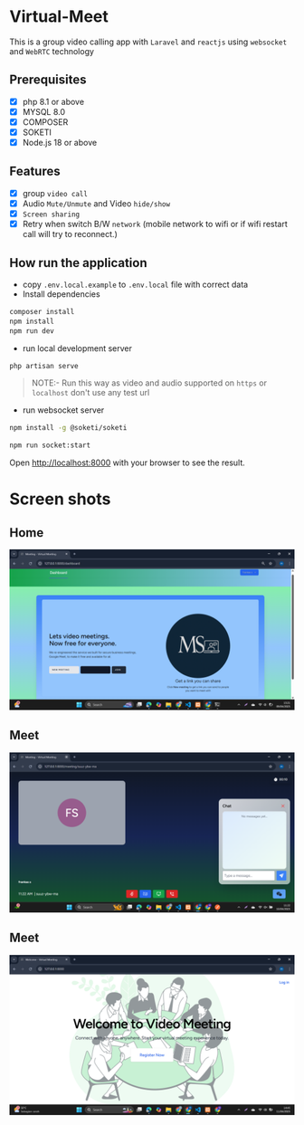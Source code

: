 # Virtual-Meet 

This is a group video calling app with `Laravel` and `reactjs` using `websocket` and `WebRTC` technology 

## Prerequisites

- [x] php 8.1 or above
- [x] MYSQL 8.0
- [x] COMPOSER
- [x] SOKETI
- [x] Node.js 18 or above

## Features

- [x] group `video call`
- [x] Audio `Mute/Unmute` and Video `hide/show`
- [x] `Screen sharing`
- [x] Retry when switch B/W `network` (mobile network to wifi or if wifi restart call will try to reconnect.)

## How run the application

- copy `.env.local.example` to `.env.local` file with correct data
- Install dependencies

```bash
composer install
npm install
npm run dev
```

- run local development server

```bash
php artisan serve
```
>NOTE:- Run this way as video and audio supported on `https` or `localhost` don't use any test url 

- run websocket server



```bash
npm install -g @soketi/soketi
```


```bash
npm run socket:start
```

Open [http://localhost:8000](http://localhost:8000) with your browser to see the result.


# Screen shots
## Home
![Tampilan Aplikasi](public/screenshots/Screenshot1.png)

## Meet
![Tampilan Aplikasi](public/screenshots/Screenshot2.png)
## Meet
![Tampilan Aplikasi](public/screenshots/Screenshot3.png)





